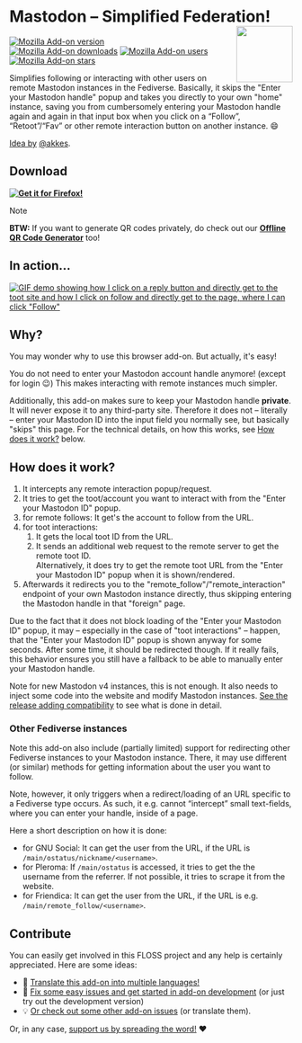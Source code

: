 # Mastodon – Simplified Federation! <img align="right" height="100" width="100" src="assets/logo/logo_optimized.svg">

[![Mozilla Add-on version](https://img.shields.io/amo/v/mastodon-simplified-federation.svg)](https://addons.mozilla.org/firefox/addon/mastodon-simplified-federation/?utm_source=github.com&utm_medium=git&utm_content=badge-version&campaign=github)  
[![Mozilla Add-on downloads](https://img.shields.io/amo/d/mastodon-simplified-federation.svg)](https://addons.mozilla.org/firefox/addon/mastodon-simplified-federation/?utm_source=github.com&utm_medium=git&utm_content=badge-downloads&campaign=github)
[![Mozilla Add-on users](https://img.shields.io/amo/users/mastodon-simplified-federation.svg)](https://addons.mozilla.org/firefox/addon/mastodon-simplified-federation/?utm_source=github.com&utm_medium=git&utm_content=badge-users&campaign=github)
[![Mozilla Add-on stars](https://img.shields.io/amo/stars/mastodon-simplified-federation.svg)](https://addons.mozilla.org/firefox/addon/mastodon-simplified-federation/reviews/?utm_source=github.com&utm_medium=git&utm_content=badge-stars&campaign=github)

Simplifies following or interacting with other users on remote Mastodon instances in the Fediverse. Basically, it skips the "Enter your Mastodon handle" popup and takes you directly to your own "home" instance, saving you from cumbersomely entering your Mastodon handle again and again in that input box when you click on a “Follow”, “Retoot”/“Fav” or other remote interaction button on another instance. :smile:

[Idea by](https://social.wxcafe.net/@akkes/100550833588126733) [@akkes](https://social.wxcafe.net/@akkes).

## Download

**[![Get it for Firefox!](https://extensionworkshop.com/assets/img/documentation/publish/get-the-addon-178x60px.dad84b42.png)](https://addons.mozilla.org/firefox/addon/mastodon-simplified-federation?utm_source=github.com&utm_medium=git&utm_content=download-button&campaign=github)**

> [!NOTE]
> **BTW:** If you want to generate QR codes privately, do check out our **[Offline QR Code Generator](https://github.com/rugk/offline-qr-code)** too!

## In action…

[![GIF demo showing how I click on a reply button and directly get to the toot site and how I click on follow and directly get to the page, where I can click "Follow"](assets/screencasts/mastodonSimplifiedFederationDemo.gif)](assets/screencasts/mastodonSimplifiedFederationDemo.gif)

## Why?

You may wonder why to use this browser add-on. But actually, it's easy!

You do not need to enter your Mastodon account handle anymore! (except for login :wink:) This makes interacting with remote instances much simpler.

Additionally, this add-on makes sure to keep your Mastodon handle **private**. It will never expose it to any third-party site. Therefore it does not – literally – enter your Mastodon ID into the input field you normally see, but basically "skips" this page. For the technical details, on how this works, see [How does it work?](#how-does-it-work) below.

## How does it work?

1. It intercepts any remote interaction popup/request.
2. It tries to get the toot/account you want to interact with from the "Enter your Mastodon ID" popup.
  1. for remote follows: It get's the account to follow from the URL.
  2. for toot interactions:
     1. It gets the local toot ID from the URL.
     2. It sends an additional web request to the remote server to get the remote toot ID.  
       Alternatively, it does try to get the remote toot URL from the "Enter your Mastodon ID" popup when it is shown/rendered.
3. Afterwards it redirects you to the "remote_follow"/"remote_interaction" endpoint of your own Mastodon instance directly, thus skipping entering the Mastodon handle in that "foreign" page.

Due to the fact that it does not block loading of the "Enter your Mastodon ID" popup, it may – especially in the case of "toot interactions" – happen, that the "Enter your Mastodon ID" popup is shown anyway for some seconds. After some time, it should be redirected though.
If it really fails, this behavior ensures you still have a fallback to be able to manually enter your Mastodon handle.

Note for new Mastodon v4 instances, this is not enough. It also needs to inject some code into the website and modify Mastodon instances. [See the release adding compatibility](https://github.com/rugk/mastodon-simplified-federation/releases/tag/v2.0) to see what is done in detail.

### Other Fediverse instances

Note this add-on also include (partially limited) support for redirecting other Fediverse instances to your Mastodon instance.
There, it may use different (or similar) methods for getting information about the user you want to follow.

Note, however, it only triggers when a redirect/loading of an URL specific to a Fediverse type occurs. As such, it e.g. cannot “intercept” small text-fields, where you can enter your handle, inside of a page.

Here a short description on how it is done:
* for GNU Social: It can get the user from the URL, if the URL is `/main/ostatus/nickname/<username>`.
* for Pleroma: If `/main/ostatus` is accessed, it tries to get the the username from the referrer. If not possible, it tries to scrape it from the website.
* for Friendica: It can get the user from the URL, if the URL is e.g. `/main/remote_follow/<username>`.

## Contribute

You can easily get involved in this FLOSS project and any help is certainly appreciated. Here are some ideas:

* 📃 [Translate this add-on into multiple languages!](./CONTRIBUTING.md#translations)
* 🐛 [Fix some easy issues and get started in add-on development](CONTRIBUTING.md#coding) (or just try out the development version)
* 💡 [Or check out some other add-on issues](CONTRIBUTING.md#need-ideas) (or translate them).

Or, in any case, [support us by spreading the word!](./CONTRIBUTING.md#support-us) ❤️

